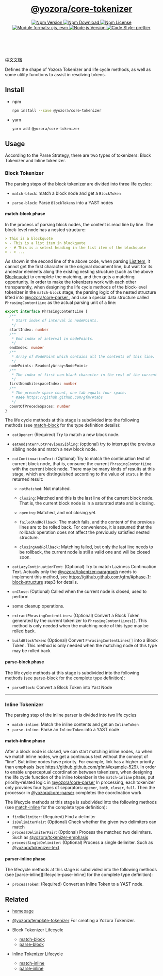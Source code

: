 <header>
  <h1 align="center">
    <a href="https://github.com/yozorajs/yozora/tree/v2.3.9/packages/core-tokenizer#readme">@yozora/core-tokenizer</a>
  </h1>
  <div align="center">
    <a href="https://www.npmjs.com/package/@yozora/core-tokenizer">
      <img
        alt="Npm Version"
        src="https://img.shields.io/npm/v/@yozora/core-tokenizer.svg"
      />
    </a>
    <a href="https://www.npmjs.com/package/@yozora/core-tokenizer">
      <img
        alt="Npm Download"
        src="https://img.shields.io/npm/dm/@yozora/core-tokenizer.svg"
      />
    </a>
    <a href="https://www.npmjs.com/package/@yozora/core-tokenizer">
      <img
        alt="Npm License"
        src="https://img.shields.io/npm/l/@yozora/core-tokenizer.svg"
      />
    </a>
    <a href="#install">
      <img
        alt="Module formats: cjs, esm"
        src="https://img.shields.io/badge/module_formats-cjs%2C%20esm-green.svg"
      />
    </a>
    <a href="https://github.com/nodejs/node">
      <img
        alt="Node.js Version"
        src="https://img.shields.io/node/v/@yozora/core-tokenizer"
      />
    </a>
    <a href="https://github.com/prettier/prettier">
      <img
        alt="Code Style: prettier"
        src="https://img.shields.io/badge/code_style-prettier-ff69b4.svg?style=flat-square"
      />
    </a>
  </div>
</header>
<br/>

[中文文档][homepage-zh]

Defines the shape of Yozora Tokenizer and life cycle methods, as well as some utility functions to
assist in resolving tokens.

## Install

- npm

  ```bash
  npm install --save @yozora/core-tokenizer
  ```

- yarn

  ```bash
  yarn add @yozora/core-tokenizer
  ```

## Usage

According to the Parse Strategy, there are two types of tokenizers: Block Tokenizer and Inline
tokenizer.

### Block Tokenizer

The parsing steps of the block tokenizer are divided into three life cycles:

- `match-block`: match a block node and get a `BlockToken`

- `parse-block`: Parse `BlockTokens` into a YAST nodes

#### match-block phase

In the process of parsing block nodes, the content is read line by line. The block-level node has a
nested structure:

```markdown {2}
> This is a blockquote
> - This is a list item in blockquote
> - # This is a setext heading in the list item of the blockquote
> - > ...
```

As shown in the second line of the above code, when parsing [ListItem][@yozora/tokenizer-list], it
cannot get the first character in the original document line, but wait for its ancestor elements
along the existing nesting structure (such as the above [Blockquote][@yozora/tokenizer-blockquote])
to complete the matching, and then gets a matching opportunity. In order to make the tokenizers work
with each other transparently, when designing the life cycle methods of the block-level tokenizer in
the `match-block` stage, the parsing logic of the nested structure lifted into [@yozora/core-parser
][], and use a special data structure called `PhrasingContentLine` as the actual parsing unit of a line:

```typescript
export interface PhrasingContentLine {
  /**
   * Start index of interval in nodePoints.
   */
  startIndex: number
  /**
   * End index of interval in nodePoints.
   */
  endIndex: number
  /**
   * Array of NodePoint which contains all the contents of this line.
   */
  nodePoints: ReadonlyArray<NodePoint>
  /**
   * The index of first non-blank character in the rest of the current line
   */
  firstNonWhitespaceIndex: number
  /**
   * The precede space count, one tab equals four space.
   * @see https://github.github.com/gfm/#tabs
   */
  countOfPrecedeSpaces: number
}
```

The life cycle methods at this stage is subdivided into the following methods (see
[match-block][lifecycle-match-block] for the type definition details):

- `eatOpener`: (Required) Try to match a new block node.

- `eatAndInterruptPreviousSibling`: (optional) try to interrupt the previous sibling node and match
  a new block node.

- `eatContinuationText`: (Optional) Try to match the continuation text of current block node, that
  is, consume the current `PhrasingContentLine` with the current block node. There may be many kinds
  of results at this stage, which are distinguished according to the value of `status` in the
  returned result:

  - `notMatched`: Not matched.

  - `closing`: Matched and this is the last line of the current block node. That is, the current
    block node is in a saturated state and is closing.

  - `opening`: Matched, and not closing yet.

  - `failedAndRollback`: The match fails, and the content of the previous lines are to be rolled
    back. For convenience, it is assumed that the rollback operation does not affect the previously
    satisfied nested structure.

  - `closingAndRollback`: Matching failed, but only the last line needs to be rollback, the current
    node is still a valid one and will be closed soon.

- `eatLazyContinuationText`: (Optional) Try to match Laziness Continuation Text. Actually only the
  [@yozora/tokenizer-paragraph][] needs to implement this method, see
  https://github.github.com/gfm/#phase-1-block-structure step3 for details.

- `onClose`: (Optional) Called when the current node is closed, used to perform
- some cleanup operations.

- `extractPhrasingContentLines`: (Optional) Convert a Block Token generated by the current tokenizer
  to `PhrasingContentLines[]`. This method is only needed when the matching node of this type may be
  rolled back.

- `buildBlockToken`: (Optional) Convert `PhrasingContentLines[]` into a Block Token. This method is
  only needed when the matching node of this type may be rolled back

#### parse-block phase

The life cycle methods at this stage is subdivided into the following methods (see
[parse-block][lifecycle-parse-block] for the complete type definition):

- `parseBlock`: Convert a Block Token into Yast Node

---

### Inline Tokenizer

The parsing step of the inline parser is divided into two life cycles

- `match-inline`: Match the inline contents and get an `InlineToken`
- `parse-inline`: Parse an `InlineToken` into a YAST node

#### match-inline phase

After a block node is closed, we can start matching inline nodes, so when we match inline nodes, we
get a continuous text without the concept of "line". But inline nodes have priority. For example,
link has a higher priority than emphasis (see https://github.github.com/gfm/#example-529). In order
to enable unperceptual coordination between tokenizers, when designing the life cycle function of
the inline tokenizer in the `match-inline` phase, put priority-related logic in
[@yozora/core-parser][] In processing, each tokenizer only provides four types of separators:
`opener`, `both`, `closer`, `full`. Then the processor in [@yozora/core-parser][] completes the
coordination work.

The lifecycle methods at this stage is subdivided into the following methods (see
[match-inline][lifecycle-match-inline] for the complete type definition):

- `findDelimiter`: (Required) Find a delimiter
- `isDelimiterPair`: (Optional) Check whether the given two delimiters can match
- `processDelimiterPair`: (Optional) Process the matched two delimiters. Such as
  [@yozora/tokenizer-emphasis][]
- `processSingleDelimiter`: (Optional) Process a single delimiter. Such as
  [@yozora/tokenizer-text][]

#### parser-inline phase

The lifecycle methods at this stage is subdivided into the following methods (see
[parse-inline][lifecycle-pase-inline] for the complete type definition):

- `processToken`: (Required) Convert an Inline Token to a YAST node.

## Related

- [homepage][]

- [@yozora/template-tokenizer][] For creating a Yozora Tokenizer.

- Block Tokenizer Lifecycle

  - [match-block][lifecycle-match-block]
  - [parse-block][lifecycle-parse-block]

- Inline Tokenizer Lifecycle
  - [match-inline][lifecycle-match-inline]
  - [parse-inline][lifecycle-parse-inline]

[homepage]: https://github.com/yozorajs/yozora/tree/v2.3.9/packages/core-tokenizer#readme
[homepage-zh]: https://github.com/yozorajs/yozora/tree/v2.3.9/packages/core-tokenizer/README-zh.md
[lifecycle-match-block]:
  https://github.com/yozorajs/yozora/blob/main/packages/core-tokenizer/src/types/lifecycle/match-block.ts
[lifecycle-match-inline]:
  https://github.com/yozorajs/yozora/blob/main/packages/core-tokenizer/src/types/lifecycle/match-inline.ts
[lifecycle-parse-block]:
  https://github.com/yozorajs/yozora/blob/main/packages/core-tokenizer/src/types/lifecycle/parse-block.ts
[lifecycle-parse-inline]:
  https://github.com/yozorajs/yozora/blob/main/packages/core-tokenizer/src/types/lifecycle/parse-inline.ts
[@yozora/core-parser]: https://www.npmjs.com/package/@yozora/core-parser
[@yozora/template-tokenizer]: https://www.npmjs.com/package/@yozora/template-tokenizer
[@yozora/tokenizer-blockquote]: https://www.npmjs.com/package/@yozora/tokenizer-blockquote
[@yozora/tokenizer-emphasis]: https://www.npmjs.com/package/@yozora/tokenizer-emphasis
[@yozora/tokenizer-list]: https://www.npmjs.com/package/@yozora/tokenizer-list
[@yozora/tokenizer-paragraph]: https://www.npmjs.com/package/@yozora/tokenizer-paragraph
[@yozora/tokenizer-text]: https://www.npmjs.com/package/@yozora/tokenizer-text
